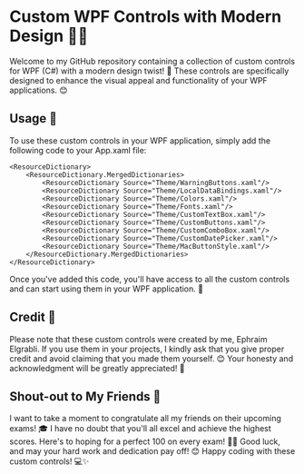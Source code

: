 # Custom WPF Controls with Modern Design 🎨✨
Welcome to my GitHub repository containing a collection of custom controls for WPF (C#) with a modern design twist! 🙌 These controls are specifically designed to enhance the visual appeal and functionality of your WPF applications. 😊
## Usage 📝
To use these custom controls in your WPF application, simply add the following code to your App.xaml file:
```
<ResourceDictionary>
    <ResourceDictionary.MergedDictionaries>
        <ResourceDictionary Source="Theme/WarningButtons.xaml"/>
        <ResourceDictionary Source="Theme/LocalDataBindings.xaml"/>
        <ResourceDictionary Source="Theme/Colors.xaml"/>
        <ResourceDictionary Source="Theme/Fonts.xaml"/>
        <ResourceDictionary Source="Theme/CustomTextBox.xaml"/>
        <ResourceDictionary Source="Theme/CustomButtons.xaml"/>
        <ResourceDictionary Source="Theme/CustomComboBox.xaml"/>
        <ResourceDictionary Source="Theme/CustomDatePicker.xaml"/>
        <ResourceDictionary Source="Theme/MacButtonStyle.xaml"/>
    </ResourceDictionary.MergedDictionaries>
</ResourceDictionary>
```
Once you've added this code, you'll have access to all the custom controls and can start using them in your WPF application. 🚀
## Credit 🙏
Please note that these custom controls were created by me, Ephraim Elgrabli. If you use them in your projects, I kindly ask that you give proper credit and avoid claiming that you made them yourself. 😊 Your honesty and acknowledgment will be greatly appreciated! 🌟
## Shout-out to My Friends 📣
I want to take a moment to congratulate all my friends on their upcoming exams! 🎓 I have no doubt that you'll all excel and achieve the highest scores. Here's to hoping for a perfect 100 on every exam! 🙌💯 Good luck, and may your hard work and dedication pay off! 😊
Happy coding with these custom controls! 💻✨





